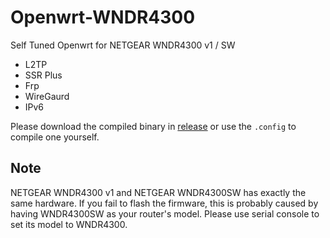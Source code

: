 # Openwrt-WNDR4300
Self Tuned Openwrt for NETGEAR WNDR4300 v1 / SW

- L2TP
- SSR Plus
- Frp
- WireGaurd
- IPv6

Please download the compiled binary in [release](https://github.com/iamNCJ/Openwrt-WNDR4300/releases) or use the `.config` to compile one yourself.

## Note

NETGEAR WNDR4300 v1 and NETGEAR WNDR4300SW has exactly the same hardware. If you fail to flash the firmware, this is probably caused by having WNDR4300SW as your router's model. Please use serial console to set its model to WNDR4300.